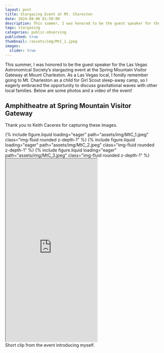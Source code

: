 ```yaml
---
layout: post
title: Stargazing Event at Mt. Chareston
date: 2024-08-06 01:59:00
description: This summer, I was honored to be the guest speaker for the Las Vegas Astronomical Society’s stargazing event at the Spring Mountain Visitor Gateway at Mount Charleston. Check out the event here!
tags: stargazing
categories: public-observing
published: true
thumbnail: /assets/img/MtC_1.jpeg
images:
  slider: true
---
```


This summer, I was honored to be the guest speaker for the Las Vegas Astronomical Society’s stargazing event at the Spring Mountain Visitor Gateway at Mount Charleston. As a Las Vegas local, I fondly remember going to Mt. Charleston as a child for Girl Scout sleep-away camp, so I eagerly embraced the opportunity to discuss gravitational waves with other local families. Below are some photos and a video of the event!

## Amphitheatre at Spring Mountain Visitor Gateway

Thank you to Keith Caceres for capturing these images.

<swiper-container keyboard="true" navigation="true" pagination="true" pagination-clickable="true" pagination-dynamic-bullets="true" rewind="true">
  <swiper-slide>{% include figure.liquid loading="eager" path="assets/img/MtC_1.jpeg" class="img-fluid rounded z-depth-1" %}</swiper-slide>
  <swiper-slide>{% include figure.liquid loading="eager" path="assets/img/MtC_2.jpeg" class="img-fluid rounded z-depth-1" %}</swiper-slide>
  <swiper-slide>{% include figure.liquid loading="eager" path="assets/img/MtC_3.jpeg" class="img-fluid rounded z-depth-1" %}</swiper-slide>
</swiper-container>

<iframe src="https://drive.google.com/file/d/1HS31NJ-hWRvmIixwamRTaHvYowtESxrZ/preview" width="‪800‬" height="600" allow="autoplay"></iframe>
<div class="caption">
    Short clip from the event introducing myself.
</div>
